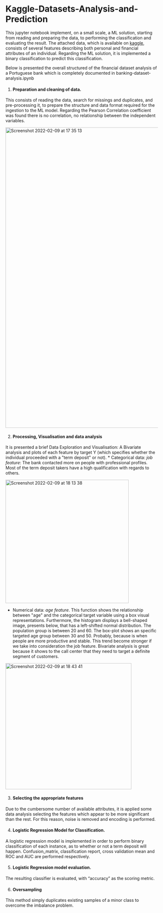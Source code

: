 # Kaggle-Datasets-Analysis-and-Prediction
This jupyter notebook implement, on a small scale, a ML solution, starting from reading and preparing the data, to performing the classification and evaluating the result. The attached data, which is available on [kaggle](https://www.kaggle.com/prakharrathi25/banking-dataset-marketing-targets), consists of several features describing both personal and financial attributes of an individual. Regarding the ML solution, it is implemented a binary classification to predict this classification. 

Below is presented the overall structured of the financial dataset analysis of a Portuguese bank which is completely documented in banking-dataset-analysis.ipynb

1.  #### Preparation and cleaning of data.
This consists of reading the data, search for missings and duplicates, and pre-processing it, to prepare the structure and data format required for the ingestion to the ML model. Regarding the Pearson Correlation coefficient was found there is no correlation, no relationship between the independent variables.

<img width="991" alt="Screenshot 2022-02-09 at 17 35 13" src="https://user-images.githubusercontent.com/37784203/153262357-f9a1f9ab-09e0-4a2f-a5fa-5b402036e438.png">

2. #### Processing, Visualisation and data analysis
It is presented a brief Data Exploration and Visualisation: A Bivariate analysis and plots of each feature by target Y (which specifies whether the individual proceeded with a "term deposit" or not). 
    * Categorical data: *job feature*: The bank contacted more on people with professional profiles. Most of the term deposit takers have a high qualification with regards to others.

<img width="407" alt="Screenshot 2022-02-09 at 18 13 38" src="https://user-images.githubusercontent.com/37784203/153262425-3de68f8d-9cda-4736-b522-23292ec5b843.png">

   * Numerical data: *age feature*. This function shows the relationship between "age" and the categorical target variable using a box visual representations. Furthermore, the histogram displays a bell-shaped image, presents below, that has a left-shifted normal distribution. The population group is between 20 and 60. The box-plot shows an specific targeted age group between 30 and 50. Probably, because is when people are more productive and stable. This trend become stronger if we take into consideration the job feature. Bivariate analysis is great because it shows to the call center that they need to target a definite segment of customers.

<img width="416" alt="Screenshot 2022-02-09 at 18 43 41" src="https://user-images.githubusercontent.com/37784203/153262442-b69d63b4-4c0d-4df9-8043-87c94c0a80a2.png">
    
3. #### Selecting the appropriate features 
Due to the cumbersome number of available attributes, it is applied some data analysis selecting the features which appear to be more significant than the rest. For this reason, noise is removed and encoding is performed.

4. #### Logistic Regression Model for Classification.
A logistic regression model is implemented in order to perform binary classification of each instance, as to whether or not a term deposit will happen. Confusion_matrix, classification report, cross validation mean and ROC and AUC are performed respectively.

5. #### Logistic Regression model evaluation.
The resulting classifier is evaluated, with “accuracy” as the scoring metric.

6. #### Oversampling
This method simply duplicates existing samples of a minor class to overcome the imbalance problem.
